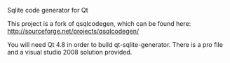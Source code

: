 Sqlite code generator for Qt

This project is a fork of qsqlcodegen, which can be found here: http://sourceforge.net/projects/qsqlcodegen/

You will need Qt 4.8 in order to build qt-sqlite-generator.  There is a pro file and a visual studio 2008 solution
provided.

